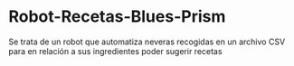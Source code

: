 # Robot-Recetas-Blues-Prism
Se trata de un robot que automatiza neveras recogidas en un archivo CSV para en relación a sus ingredientes poder sugerir recetas

